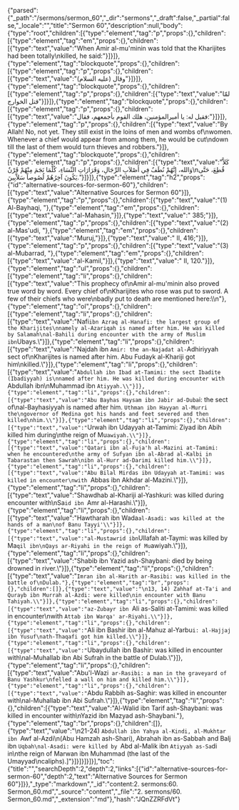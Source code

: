 {"parsed":{"_path":"/sermons/sermon_60","_dir":"sermons","_draft":false,"_partial":false,"_locale":"","title":"Sermon 60","description":null,"body":{"type":"root","children":[{"type":"element","tag":"p","props":{},"children":[{"type":"element","tag":"em","props":{},"children":[{"type":"text","value":"When Amir al-mu'minin was told that the Kharijites had been totally\nkilled, he said:"}]}]},{"type":"element","tag":"blockquote","props":{},"children":[{"type":"element","tag":"p","props":{},"children":[{"type":"text","value":"وقال (عليه السلام)"}]}]},{"type":"element","tag":"blockquote","props":{},"children":[{"type":"element","tag":"p","props":{},"children":[{"type":"text","value":"لمّا قتل الخوارج"}]}]},{"type":"element","tag":"blockquote","props":{},"children":[{"type":"element","tag":"p","props":{},"children":[{"type":"text","value":"فقيل له: يا أميرالمؤمنين، هلك القوم بأجمعهم، فقال:"}]}]},{"type":"element","tag":"p","props":{},"children":[{"type":"text","value":"By Allah! No, not yet. They still exist in the loins of men and wombs of\nwomen. Whenever a chief would appear from among them, he would be cut\ndown till the last of them would turn thieves and robbers."}]},{"type":"element","tag":"blockquote","props":{},"children":[{"type":"element","tag":"p","props":{},"children":[{"type":"text","value":"كَلاَّ وَالله، إِنَّهُمْ نُطَفٌ فِي أَصْلاَبِ الرِّجَالِ، وَقَرَارَاتِ النِّسَاءِ، كُلَّمَا نَجَمَ مِنْهُمْ قَرْنٌ\nقُطِعَ، حَتَّى يَكُونَ آخِرُهُمْ لُصُوصاً سَلاَّبِينَ."}]}]},{"type":"element","tag":"h2","props":{"id":"alternative-sources-for-sermon-60"},"children":[{"type":"text","value":"Alternative Sources for Sermon 60"}]},{"type":"element","tag":"p","props":{},"children":[{"type":"text","value":"(1) Al-Bayhaqi, "},{"type":"element","tag":"em","props":{},"children":[{"type":"text","value":"al-Mahasin,"}]},{"type":"text","value":" 385;"}]},{"type":"element","tag":"p","props":{},"children":[{"type":"text","value":"(2) al-Mas'udi, "},{"type":"element","tag":"em","props":{},"children":[{"type":"text","value":"Muruj,"}]},{"type":"text","value":" II, 416;"}]},{"type":"element","tag":"p","props":{},"children":[{"type":"text","value":"(3) al-Mubarrad, "},{"type":"element","tag":"em","props":{},"children":[{"type":"text","value":"al-Kamil,"}]},{"type":"text","value":" II, 120."}]},{"type":"element","tag":"ul","props":{},"children":[{"type":"element","tag":"li","props":{},"children":[{"type":"text","value":"This prophecy of\nAmir al-mu'minin also proved true word by word. Every chief of\nKharijites who rose was put to sword. A few of their chiefs who were\nbadly put to death are mentioned here:\\\n"},{"type":"element","tag":"ol","props":{},"children":[{"type":"element","tag":"li","props":{},"children":[{"type":"text","value":"Nafi` ibn Azraq al-Hanafi: the largest group of the Kharijites\nnamely al-Azariqah is named after him. He was killed by Salamah\nal-Bahili during encounter with the army of Muslim ibn `Ubays.\\"}]},{"type":"element","tag":"li","props":{},"children":[{"type":"text","value":"Najdah ibn `Amir: the an-Najadat al-`Adhiriyyah sect of\nKharijites is named after him. Abu Fudayk al-Khariji got him\nkilled.\\"}]},{"type":"element","tag":"li","props":{},"children":[{"type":"text","value":"`Abdullah ibn Ibad at-Tamimi: the sect Ibadite (Ibadiyyah) is\nnamed after him. He was killed during encounter with `Abdullah ibn\nMuhammad ibn `Atiyyah.\\"}]},{"type":"element","tag":"li","props":{},"children":[{"type":"text","value":"Abu Bayhas Haysam ibn Jabir ad-Duba`i: the sect of\nal-Bayhasiyyah is named after him. `Uthman ibn Hayyan al-Murri the\ngovernor of Medina got his hands and feet severed and then killed\nhim.\\"}]},{"type":"element","tag":"li","props":{},"children":[{"type":"text","value":"`Urwah ibn Udayyah at-Tamimi: Ziyad ibn Abih killed him during\nthe reign of Mu`awiyah.\\"}]},{"type":"element","tag":"li","props":{},"children":[{"type":"text","value":"Qatari ibn al-Fuja'h al-Mazini at-Tamimi: when he encountered\nthe army of Sufyan ibn al-Abrad al-Kalbi in Tabarastan then Sawrah\nibn al-Hurr ad-Darimi killed him.\\"}]},{"type":"element","tag":"li","props":{},"children":[{"type":"text","value":"Abu Bilal Mirdas ibn Udayyah at-Tamimi: was killed in encounter\nwith `Abbas ibn Akhdar al-Mazini.\\"}]},{"type":"element","tag":"li","props":{},"children":[{"type":"text","value":"Shawdhab al-Khariji al-Yashkuri: was killed during encounter with\nSa`id ibn `Amr al-Harashi.\\"}]},{"type":"element","tag":"li","props":{},"children":[{"type":"text","value":"Hawtharah ibn Wada` al-Asadi: was killed at the hands of a man\nof Banu Tayyi'\\"}]},{"type":"element","tag":"li","props":{},"children":[{"type":"text","value":"al-Mustawrid ibn `Ullafah at-Taymi: was killed by Ma`qil ibn\nQays ar-Riyahi in the reign of Mu`awiyah.\\"}]},{"type":"element","tag":"li","props":{},"children":[{"type":"text","value":"Shabib ibn Yazid ash-Shaybani: died by being drowned in river.\\"}]},{"type":"element","tag":"li","props":{},"children":[{"type":"text","value":"`Imran ibn al-Harith ar-Rasibi: was killed in the battle of\nDulab."},{"type":"element","tag":"br","props":{},"children":[]},{"type":"text","value":"\n13, 14) Zahhaf at-Ta'i and Qurayb ibn Murrah al-Azdi: were killed\nin encounter with Banu Tahiyah.\\"}]},{"type":"element","tag":"li","props":{},"children":[{"type":"text","value":"az-Zubayr ibn `Ali as-Saliti at-Tamimi: was killed in encounter\nwith `Attab ibn Warqa' ar-Riyahi.\\"}]},{"type":"element","tag":"li","props":{},"children":[{"type":"text","value":"`Ali ibn Bashir ibn al-Mahuz al-Yarbu`i: al-Hajjaj ibn Yusuf\nath-Thaqafi got him killed.\\"}]},{"type":"element","tag":"li","props":{},"children":[{"type":"text","value":"`Ubaydullah ibn Bashir: was killed in encounter with\nal-Muhallab ibn Abi Sufrah in the battle of Dulab.\\"}]},{"type":"element","tag":"li","props":{},"children":[{"type":"text","value":"Abu'l-Wazi` ar-Rasibi: a man in the graveyard of Banu Yashkur\nfelled a wall on him and killed him.\\"}]},{"type":"element","tag":"li","props":{},"children":[{"type":"text","value":"`Abdu Rabbih as-Saghir: was killed in encounter with\nal-Muhallab ibn Abi Sufrah.\\"}]},{"type":"element","tag":"li","props":{},"children":[{"type":"text","value":"Al-Walid ibn Tarif ash-Shaybani: was killed in encounter with\nYazid ibn Mazyad ash-Shaybani."},{"type":"element","tag":"br","props":{},"children":[]},{"type":"text","value":"\n21-24) `Abdullah ibn Yahya al-Kindi, al-Mukhtar ibn `Awf al-Azdi\n(Abu Hamzah ash-Shari), Abrahah ibn as-Sabbah and Balj ibn `Uqbah\nal-Asadi: were killed by `Abd al-Malik ibn `Atiyyah as-Sa`di in\nthe reign of Marwan ibn Muhammad (the last of the Umayyad\ncaliphs).]"}]}]}]}]}],"toc":{"title":"","searchDepth":2,"depth":2,"links":[{"id":"alternative-sources-for-sermon-60","depth":2,"text":"Alternative Sources for Sermon 60"}]}},"_type":"markdown","_id":"content:2. sermons:60. Sermon_60.md","_source":"content","_file":"2. sermons/60. Sermon_60.md","_extension":"md"},"hash":"JQnZZRFdVt"}